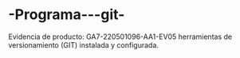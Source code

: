 # -Programa---git-
Evidencia de producto: GA7-220501096-AA1-EV05 herramientas de versionamiento (GIT) instalada y  configurada.
